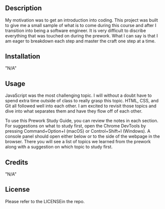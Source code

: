 # <Prework Study Guide Webpage>

## Description

My motivation was to get an introduction into coding. This project was built to give me a small sample of what is to come during this course and after I transition into being a software engineer. It is very difficult to discribe everything that was touched on during the prework. What I can say is that I am eager to breakdown each step and master the craft one step at a time.


## Installation

"N/A"

## Usage

JavaScript was the most challenging topic. I will without a doubt have to spend extra time outside of class to really grasp this topic. HTML, CSS, and Git all followed well into each other. I am excited to revisit those topics and dive into what separates them and have they flow off of each other.

To use this Prework Study Guide, you can review the notes in each section. For suggestions on what to study first, open the Chrome DevTools by pressing Command+Option+I (macOS) or Control+Shift+I (Windows). A console panel should open either below or to the side of the webpage in the browser. There you will see a list of topics we learned from the prework along with a suggestion on which topic to study first.

## Credits

"N/A"

## License

Please refer to the LICENSEin the repo.

